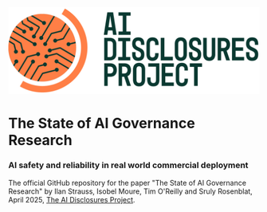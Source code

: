 ![logo](logo/green+orange-full-color_lrg.jpg) 

# The State of AI Governance Research
### AI safety and reliability in real world commercial deployment

The official GitHub repository for the paper "The State of AI Governance Research" by Ilan Strauss, Isobel Moure, Tim O'Reilly and Sruly Rosenblat, April 2025, [The AI Disclosures Project](https://www.ssrc.org/programs/ai-disclosures-project/).
